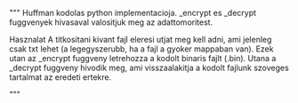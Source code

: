 """
Huffman kodolas python implementacioja. _encrypt es _decrypt fuggvenyek hivasaval valositjuk meg az adattomoritest.

Hasznalat
    A titkositani kivant fajl eleresi utjat meg kell adni, ami jelenleg csak txt lehet (a legegyszerubb, ha a fajl a gyoker mappaban van). Ezek utan az _encrypt fuggveny letrehozza a kodolt binaris fajlt (.bin). Utana a _decrypt fuggveny hivodik meg, ami visszaalakitja a kodolt fajlunk szoveges tartalmat az eredeti ertekre.

"""
